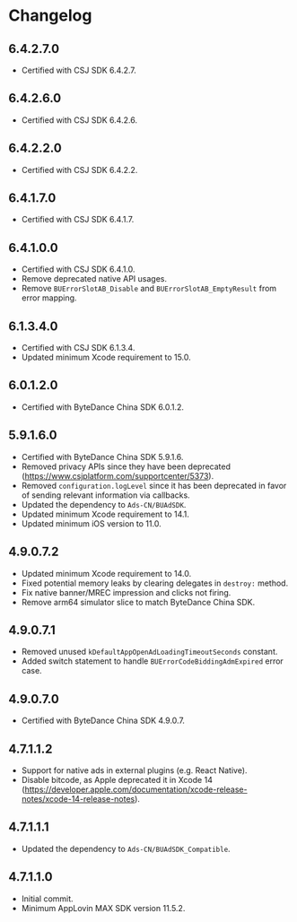 # Changelog

## 6.4.2.7.0
* Certified with CSJ SDK 6.4.2.7.

## 6.4.2.6.0
* Certified with CSJ SDK 6.4.2.6.

## 6.4.2.2.0
* Certified with CSJ SDK 6.4.2.2.

## 6.4.1.7.0
* Certified with CSJ SDK 6.4.1.7.

## 6.4.1.0.0
* Certified with CSJ SDK 6.4.1.0.
* Remove deprecated native API usages.
* Remove `BUErrorSlotAB_Disable` and `BUErrorSlotAB_EmptyResult` from error mapping.

## 6.1.3.4.0
* Certified with CSJ SDK 6.1.3.4.
* Updated minimum Xcode requirement to 15.0.

## 6.0.1.2.0
* Certified with ByteDance China SDK 6.0.1.2.

## 5.9.1.6.0
* Certified with ByteDance China SDK 5.9.1.6.
* Removed privacy APIs since they have been deprecated (https://www.csjplatform.com/supportcenter/5373).
* Removed `configuration.logLevel` since it has been deprecated in favor of sending relevant information via callbacks.
* Updated the dependency to `Ads-CN/BUAdSDK`.
* Updated minimum Xcode requirement to 14.1.
* Updated minimum iOS version to 11.0.

## 4.9.0.7.2
* Updated minimum Xcode requirement to 14.0.
* Fixed potential memory leaks by clearing delegates in `destroy:` method.   
* Fix native banner/MREC impression and clicks not firing.
* Remove arm64 simulator slice to match ByteDance China SDK.

## 4.9.0.7.1
* Removed unused `kDefaultAppOpenAdLoadingTimeoutSeconds` constant.
* Added switch statement to handle `BUErrorCodeBiddingAdmExpired` error case.

## 4.9.0.7.0
* Certified with ByteDance China SDK 4.9.0.7.

## 4.7.1.1.2
* Support for native ads in external plugins (e.g. React Native).
* Disable bitcode, as Apple deprecated it in Xcode 14 (https://developer.apple.com/documentation/xcode-release-notes/xcode-14-release-notes).

## 4.7.1.1.1
* Updated the dependency to `Ads-CN/BUAdSDK_Compatible`.

## 4.7.1.1.0
* Initial commit.
* Minimum AppLovin MAX SDK version 11.5.2.

